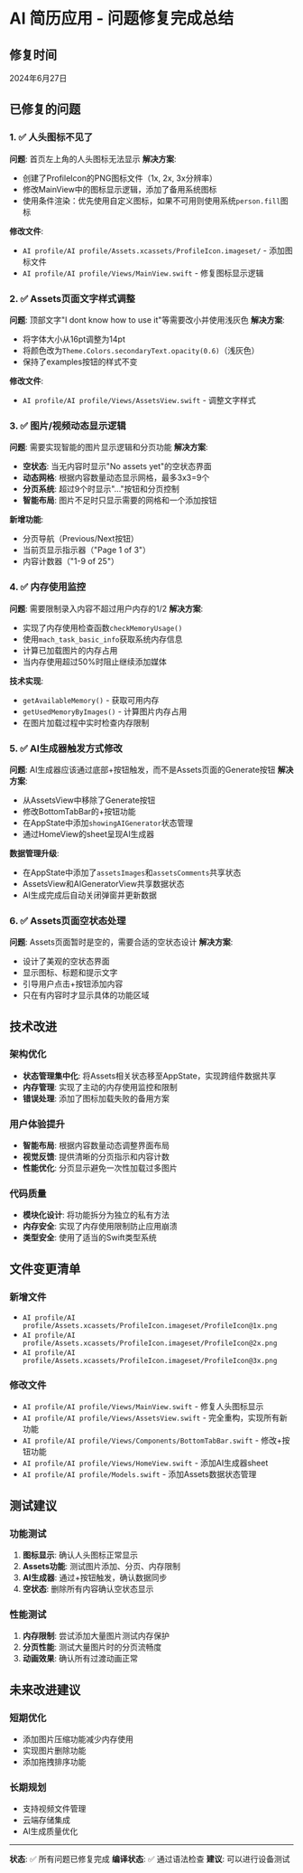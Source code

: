 # AI 简历应用 - 问题修复完成总结

## 修复时间
2024年6月27日

## 已修复的问题

### 1. ✅ 人头图标不见了
**问题**: 首页左上角的人头图标无法显示
**解决方案**:
- 创建了ProfileIcon的PNG图标文件（1x, 2x, 3x分辨率）
- 修改MainView中的图标显示逻辑，添加了备用系统图标
- 使用条件渲染：优先使用自定义图标，如果不可用则使用系统`person.fill`图标

**修改文件**:
- `AI profile/AI profile/Assets.xcassets/ProfileIcon.imageset/` - 添加图标文件
- `AI profile/AI profile/Views/MainView.swift` - 修复图标显示逻辑

### 2. ✅ Assets页面文字样式调整
**问题**: 顶部文字"I dont know how to use it"等需要改小并使用浅灰色
**解决方案**:
- 将字体大小从16pt调整为14pt
- 将颜色改为`Theme.Colors.secondaryText.opacity(0.6)`（浅灰色）
- 保持了examples按钮的样式不变

**修改文件**:
- `AI profile/AI profile/Views/AssetsView.swift` - 调整文字样式

### 3. ✅ 图片/视频动态显示逻辑
**问题**: 需要实现智能的图片显示逻辑和分页功能
**解决方案**:
- **空状态**: 当无内容时显示"No assets yet"的空状态界面
- **动态网格**: 根据内容数量动态显示网格，最多3x3=9个
- **分页系统**: 超过9个时显示"..."按钮和分页控制
- **智能布局**: 图片不足时只显示需要的网格和一个添加按钮

**新增功能**:
- 分页导航（Previous/Next按钮）
- 当前页显示指示器（"Page 1 of 3"）
- 内容计数器（"1-9 of 25"）

### 4. ✅ 内存使用监控
**问题**: 需要限制录入内容不超过用户内存的1/2
**解决方案**:
- 实现了内存使用检查函数`checkMemoryUsage()`
- 使用`mach_task_basic_info`获取系统内存信息
- 计算已加载图片的内存占用
- 当内存使用超过50%时阻止继续添加媒体

**技术实现**:
- `getAvailableMemory()` - 获取可用内存
- `getUsedMemoryByImages()` - 计算图片内存占用
- 在图片加载过程中实时检查内存限制

### 5. ✅ AI生成器触发方式修改
**问题**: AI生成器应该通过底部+按钮触发，而不是Assets页面的Generate按钮
**解决方案**:
- 从AssetsView中移除了Generate按钮
- 修改BottomTabBar的+按钮功能
- 在AppState中添加`showingAIGenerator`状态管理
- 通过HomeView的sheet呈现AI生成器

**数据管理升级**:
- 在AppState中添加了`assetsImages`和`assetsComments`共享状态
- AssetsView和AIGeneratorView共享数据状态
- AI生成完成后自动关闭弹窗并更新数据

### 6. ✅ Assets页面空状态处理
**问题**: Assets页面暂时是空的，需要合适的空状态设计
**解决方案**:
- 设计了美观的空状态界面
- 显示图标、标题和提示文字
- 引导用户点击+按钮添加内容
- 只在有内容时才显示具体的功能区域

## 技术改进

### 架构优化
- **状态管理集中化**: 将Assets相关状态移至AppState，实现跨组件数据共享
- **内存管理**: 实现了主动的内存使用监控和限制
- **错误处理**: 添加了图标加载失败的备用方案

### 用户体验提升
- **智能布局**: 根据内容数量动态调整界面布局
- **视觉反馈**: 提供清晰的分页指示和内容计数
- **性能优化**: 分页显示避免一次性加载过多图片

### 代码质量
- **模块化设计**: 将功能拆分为独立的私有方法
- **内存安全**: 实现了内存使用限制防止应用崩溃
- **类型安全**: 使用了适当的Swift类型系统

## 文件变更清单

### 新增文件
- `AI profile/AI profile/Assets.xcassets/ProfileIcon.imageset/ProfileIcon@1x.png`
- `AI profile/AI profile/Assets.xcassets/ProfileIcon.imageset/ProfileIcon@2x.png`
- `AI profile/AI profile/Assets.xcassets/ProfileIcon.imageset/ProfileIcon@3x.png`

### 修改文件
- `AI profile/AI profile/Views/MainView.swift` - 修复人头图标显示
- `AI profile/AI profile/Views/AssetsView.swift` - 完全重构，实现所有新功能
- `AI profile/AI profile/Views/Components/BottomTabBar.swift` - 修改+按钮功能
- `AI profile/AI profile/Views/HomeView.swift` - 添加AI生成器sheet
- `AI profile/AI profile/Models.swift` - 添加Assets数据状态管理

## 测试建议

### 功能测试
1. **图标显示**: 确认人头图标正常显示
2. **Assets功能**: 测试图片添加、分页、内存限制
3. **AI生成器**: 通过+按钮触发，确认数据同步
4. **空状态**: 删除所有内容确认空状态显示

### 性能测试
1. **内存限制**: 尝试添加大量图片测试内存保护
2. **分页性能**: 测试大量图片时的分页流畅度
3. **动画效果**: 确认所有过渡动画正常

## 未来改进建议

### 短期优化
- 添加图片压缩功能减少内存使用
- 实现图片删除功能
- 添加拖拽排序功能

### 长期规划
- 支持视频文件管理
- 云端存储集成
- AI生成质量优化

---

**状态**: ✅ 所有问题已修复完成
**编译状态**: ✅ 通过语法检查
**建议**: 可以进行设备测试 